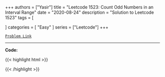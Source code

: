 
+++
authors = ["Yasir"]
title = "Leetcode 1523: Count Odd Numbers in an Interval Range"
date = "2020-08-24"
description = "Solution to Leetcode 1523"
tags = [
    
]
categories = [
    "Easy"
]
series = ["Leetcode"]
+++



[`Problem Link`](https://leetcode.com/problems/count-odd-numbers-in-an-interval-range/description/)

---

**Code:**

{{< highlight html >}}

{{< /highlight >}}

